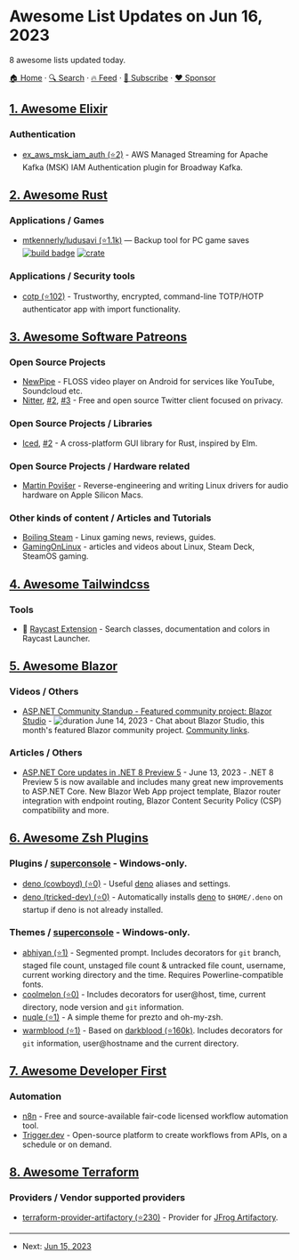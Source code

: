 # Awesome List Updates on Jun 16, 2023

8 awesome lists updated today.

[🏠 Home](/README.md) · [🔍 Search](https://www.trackawesomelist.com/search/) · [🔥 Feed](https://www.trackawesomelist.com/rss.xml) · [📮 Subscribe](https://trackawesomelist.us17.list-manage.com/subscribe?u=d2f0117aa829c83a63ec63c2f&id=36a103854c) · [❤️  Sponsor](https://github.com/sponsors/theowenyoung)



## [1. Awesome Elixir](/content/h4cc/awesome-elixir/README.md)

### Authentication

*   [ex\_aws\_msk\_iam\_auth (⭐2)](https://github.com/BigThinkcode/ex_aws_msk_iam_auth) - AWS Managed Streaming for Apache Kafka (MSK) IAM Authentication plugin for Broadway Kafka.

## [2. Awesome Rust](/content/rust-unofficial/awesome-rust/README.md)

### Applications / Games

*   [mtkennerly/ludusavi (⭐1.1k)](https://github.com/mtkennerly/ludusavi) — Backup tool for PC game saves [![build badge](https://img.shields.io/github/actions/workflow/status/mtkennerly/ludusavi/main.yaml?logo=github)](https://github.com/mtkennerly/ludusavi/actions/workflows/main.yaml) [![crate](https://img.shields.io/crates/v/ludusavi?logo=rust)](https://crates.io/crates/ludusavi)

### Applications / Security tools

*   [cotp (⭐102)](https://github.com/replydev/cotp) - Trustworthy, encrypted, command-line TOTP/HOTP authenticator app with import functionality.

## [3. Awesome Software Patreons](/content/uraimo/awesome-software-patreons/README.md)

### Open Source Projects

*   [NewPipe](https://liberapay.com/TeamNewPipe) - FLOSS video player on Android for services like YouTube, Soundcloud etc.
*   [Nitter](https://www.patreon.com/nitter), [#2](https://liberapay.com/zedeus), [#3](https://github.com/sponsors/zedeus) - Free and open source Twitter client focused on privacy.

### Open Source Projects / Libraries

*   [Iced](https://github.com/sponsors/hecrj), [#2](https://ko-fi.com/hecrj_) - A cross-platform GUI library for Rust, inspired by Elm.

### Open Source Projects / Hardware related

*   [Martin Povišer](https://github.com/sponsors/povik) - Reverse-engineering and writing Linux drivers for audio hardware on Apple Silicon Macs.

### Other kinds of content / Articles and Tutorials

*   [Boiling Steam](https://www.patreon.com/boiling_steam_linux) - Linux gaming news, reviews, guides.
*   [GamingOnLinux](https://www.patreon.com/liamdawe) - articles and videos about Linux, Steam Deck, SteamOS gaming.

## [4. Awesome Tailwindcss](/content/aniftyco/awesome-tailwindcss/README.md)

### Tools

*   💼 [Raycast Extension](https://www.raycast.com/vimtor/tailwindcss) - Search classes, documentation and colors in Raycast Launcher.

## [5. Awesome Blazor](/content/AdrienTorris/awesome-blazor/README.md)

### Videos / Others

*   [ASP.NET Community Standup - Featured community project: Blazor Studio](https://www.youtube.com/watch?v=tOHihL9Lf7Y) - ![duration](https://img.shields.io/badge/Duration:%20-69%20min-%230094FF?style=flat-square\&cacheSeconds=maxAge\&logo=youtube) June 14, 2023 - Chat about Blazor Studio, this month's featured Blazor community project. [Community links](https://aka.ms/AAl2w0l).

### Articles / Others

*   [ASP.NET Core updates in .NET 8 Preview 5](https://devblogs.microsoft.com/dotnet/asp-net-core-updates-in-dotnet-8-preview-5/) - June 13, 2023 - .NET 8 Preview 5 is now available and includes many great new improvements to ASP.NET Core. New Blazor Web App project template, Blazor router integration with endpoint routing, Blazor Content Security Policy (CSP) compatibility and more.

## [6. Awesome Zsh Plugins](/content/unixorn/awesome-zsh-plugins/README.md)

### Plugins / [superconsole](https://github.com/alexchmykhalo/superconsole) - Windows-only.

*   [deno (cowboyd) (⭐0)](https://github.com/cowboyd/zsh-deno) - Useful [deno](https://deno.land/) aliases and settings.
*   [deno (tricked-dev) (⭐0)](https://github.com/Tricked-dev/deno-zsh-plugin) - Automatically installs [deno](https://deno.land/) to `$HOME/.deno` on startup if deno is not already installed.

### Themes / [superconsole](https://github.com/alexchmykhalo/superconsole) - Windows-only.

*   [abhiyan (⭐1)](https://github.com/abhiyandhakal/abhiyan.zsh/) - Segmented prompt. Includes decorators for `git` branch, staged file count, unstaged file count & untracked file count, username, current working directory and the time. Requires Powerline-compatible fonts.
*   [coolmelon (⭐0)](https://github.com/omkarpai/coolmelon-zsh-theme/) - Includes decorators for user\@host, time, current directory, node version and `git` information.
*   [nuqle (⭐1)](https://github.com/Nuqlear/nuqlezsh.zsh-theme) - A simple theme for prezto and oh-my-zsh.
*   [warmblood (⭐1)](https://github.com/D42H5/warmblood) - Based on [darkblood (⭐160k)](https://github.com/ohmyzsh/ohmyzsh/blob/master/themes/darkblood.zsh-theme). Includes decorators for `git` information, user\@hostname and the current directory.

## [7. Awesome Developer First](/content/agamm/awesome-developer-first/README.md)

### Automation

*   [n8n](http://n8n.io/) - Free and source-available fair-code licensed workflow automation tool.
*   [Trigger.dev](http://trigger.dev/) - Open-source platform to create workflows from APIs, on a schedule or on demand.

## [8. Awesome Terraform](/content/shuaibiyy/awesome-terraform/README.md)

### Providers / Vendor supported providers

*   [terraform-provider-artifactory (⭐230)](https://github.com/jfrog/terraform-provider-artifactory) - Provider for [JFrog Artifactory](https://jfrog.com/artifactory/).

---

- Next: [Jun 15, 2023](/content/2023/06/15/README.md)